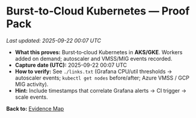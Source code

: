 # Burst‑to‑Cloud Kubernetes — Proof Pack
_Last updated: 2025-09-22 00:07 UTC_

- **What this proves:** Burst‑to‑cloud Kubernetes in **AKS/GKE**. Workers added on demand; autoscaler and VMSS/MIG events recorded.
- **Capture date (UTC):** 2025-09-22 00:07 UTC
- **How to verify:** See `./links.txt` (Grafana CPU/util thresholds → autoscaler events; `kubectl get nodes` before/after; Azure VMSS / GCP MIG activity).
- **Hint:** Include timestamps that correlate Grafana alerts → CI trigger → scale events.

**Back to:** [Evidence Map](../../evidence_map.md)
